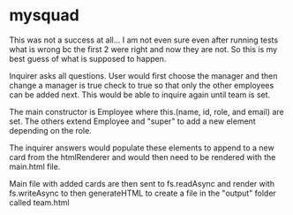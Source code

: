 # mysquad

This was not a success at all... I am not even sure even after running tests what is wrong 
bc the first 2 were right and now they are not. So this is my best guess of what is supposed
to happen.

Inquirer asks all questions. User would first choose the manager and then change a manager
is true check to true so that only the other employees can be added next. This would be able
to inquire again until team is set.

The main constructor is Employee where this.(name, id, role, and email) are set. The others
extend Employee and "super" to add a new element depending on the role.

The inquirer answers would populate these elements to append to a new card from the htmlRenderer
and would then need to be rendered with the main.html file.

Main file with added cards are then sent to fs.readAsync and render with fs.writeAsync to then
generateHTML to create a file in the "output" folder called team.html